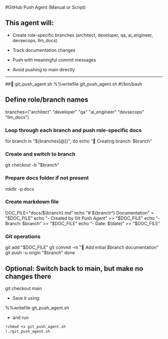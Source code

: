 #GitHub Push Agent (Manual or Script)
## This agent will:

- Create role-specific branches (architect, developer, qa, ai_engineer, devsecops, llm_docs)

- Track documentation changes

- Push with meaningful commit messages

- Avoid pushing to main directly
---
##🔁 git_push_agent.sh
%%writefile git_push_agent.sh
#!/bin/bash

## Define role/branch names
branches=("architect" "developer" "qa" "ai_engineer" "devsecops" "llm_docs")

### Loop through each branch and push role-specific docs
for branch in "${branches[@]}"; do
  echo "🌿 Creating branch: $branch"

  ### Create and switch to branch
  git checkout -b "$branch"

  ### Prepare docs folder if not present
  mkdir -p docs

  ### Create markdown file
  DOC_FILE="docs/${branch}.md"
  echo "# ${branch^} Documentation" > "$DOC_FILE"
  echo "- Created by Git Push Agent" >> "$DOC_FILE"
  echo "- Branch: $branch" >> "$DOC_FILE"
  echo "- Date: $(date)" >> "$DOC_FILE"

  ### Git operations
  git add "$DOC_FILE"
  git commit -m "📝 Add initial $branch documentation"
  git push -u origin "$branch"
done

## Optional: Switch back to main, but make no changes there
git checkout main

- Save it using:


%%writefile git_push_agent.sh

- and run
```bash
!chmod +x git_push_agent.sh
!./git_push_agent.sh


